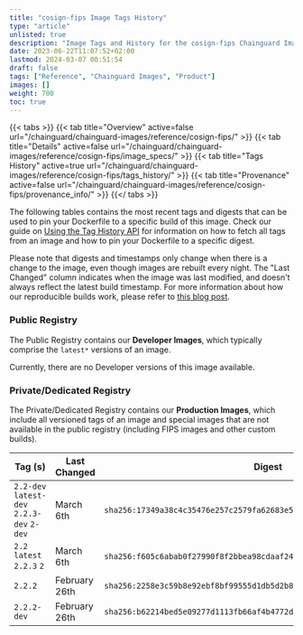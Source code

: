 ```yaml
---
title: "cosign-fips Image Tags History"
type: "article"
unlisted: true
description: "Image Tags and History for the cosign-fips Chainguard Image"
date: 2023-06-22T11:07:52+02:00
lastmod: 2024-03-07 00:51:54
draft: false
tags: ["Reference", "Chainguard Images", "Product"]
images: []
weight: 700
toc: true
---
```


{{< tabs >}}
{{< tab title="Overview" active=false url="/chainguard/chainguard-images/reference/cosign-fips/" >}}
{{< tab title="Details" active=false url="/chainguard/chainguard-images/reference/cosign-fips/image_specs/" >}}
{{< tab title="Tags History" active=true url="/chainguard/chainguard-images/reference/cosign-fips/tags_history/" >}}
{{< tab title="Provenance" active=false url="/chainguard/chainguard-images/reference/cosign-fips/provenance_info/" >}}
{{</ tabs >}}

The following tables contains the most recent tags and digests that can be used to pin your Dockerfile to a specific build of this image. Check our guide on [Using the Tag History API](/chainguard/chainguard-images/using-the-tag-history-api/) for information on how to fetch all tags from an image and how to pin your Dockerfile to a specific digest.

Please note that digests and timestamps only change when there is a change to the image, even though images are rebuilt every night. The "Last Changed" column indicates when the image was last modified, and doesn't always reflect the latest build timestamp. For more information about how our reproducible builds work, please refer to [this blog post](https://www.chainguard.dev/unchained/reproducing-chainguards-reproducible-image-builds).

### Public Registry
The Public Registry contains our **Developer Images**, which typically comprise the `latest*` versions of an image.

Currently, there are no Developer versions of this image available.

### Private/Dedicated Registry
The Private/Dedicated Registry contains our **Production Images**, which include all versioned tags of an image and special images that are not available in the public registry (including FIPS images and other custom builds).

| Tag (s)                                     | Last Changed  | Digest                                                                    |
|---------------------------------------------|---------------|---------------------------------------------------------------------------|
|  `2.2-dev` `latest-dev` `2.2.3-dev` `2-dev` | March 6th     | `sha256:17349a38c4c35476e257c2579fa62683e54ac6936e9d4496b7e9d4c8bafd56ab` |
|  `2.2` `latest` `2.2.3` `2`                 | March 6th     | `sha256:f605c6abab0f27990f8f2bbea98cdaaf24789dec1353a8e792937befd919e8c1` |
|  `2.2.2`                                    | February 26th | `sha256:2258e3c59b8e92ebf8bf99555d1db5d2b8a0552f24d7be0e20688d5582fcf3a5` |
|  `2.2.2-dev`                                | February 26th | `sha256:b62214bed5e09277d1113fb66af4b4772dae0e22f71984eea0778ed5f5e5ac77` |

